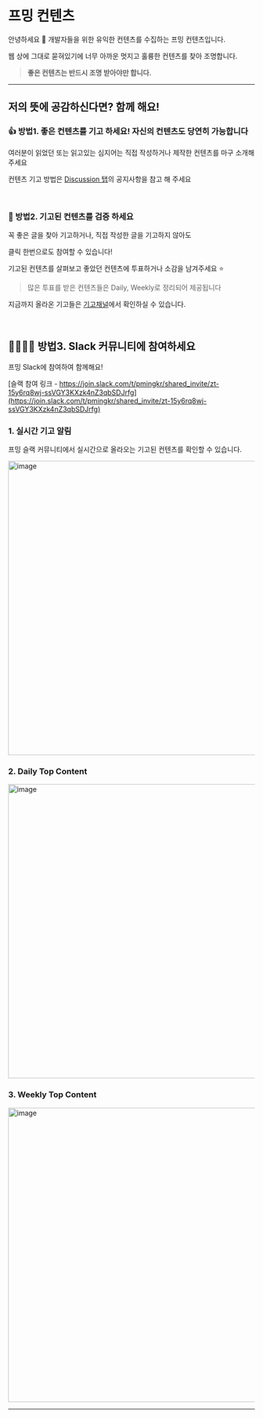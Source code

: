 # 프밍 컨텐츠 
 
안녕하세요 👋 개발자들을 위한 유익한 컨텐츠를 수집하는 프밍 컨텐츠입니다.

웹 상에 그대로 묻혀있기에 너무 아까운 멋지고 훌륭한 컨텐츠를 찾아 조명합니다.

> **좋은 컨텐츠는 반드시 조명 받아야만 합니다.**

---

## 저의 뜻에 공감하신다면? 함께 해요!

### 👍 방법1. 좋은 컨텐츠를 기고 하세요! 자신의 컨텐츠도 당연히 가능합니다

여러분이 읽었던 또는 읽고있는 심지어는 직접 작성하거나 제작한 컨텐츠를 마구 소개해주세요

컨텐츠 기고 방법은 [Discussion 탭](https://github.com/pming-kr/pming-content/discussions)의 공지사항을 참고 해 주세요

<br/>

### 🌱 방법2. 기고된 컨텐츠를 검증 하세요

꼭 좋은 글을 찾아 기고하거나, 직접 작성한 글을 기고하지 않아도 

클릭 한번으로도 참여할 수 있습니다!

기고된 컨텐츠를 살펴보고 좋았던 컨텐츠에 투표하거나 소감을 남겨주세요 ⭐️

> 많은 투표를 받은 컨텐츠들은 Daily, Weekly로 정리되어 제공됩니다

지금까지 올라온 기고들은 [기고채널](https://github.com/pming-kr/pming-content/discussions/categories/%EA%B8%B0%EA%B3%A0%EC%B1%84%EB%84%90)에서 확인하실 수 있습니다.

<br/>

## 👨‍👩‍👧‍👦 방법3. Slack 커뮤니티에 참여하세요

프밍 Slack에 참여하여 함께해요!

[슬랙 참여 링크 - https://join.slack.com/t/pmingkr/shared_invite/zt-15y6rq8wj-ssVGY3KXzk4nZ3qbSDJrfg](https://join.slack.com/t/pmingkr/shared_invite/zt-15y6rq8wj-ssVGY3KXzk4nZ3qbSDJrfg)


### 1. 실시간 기고 알림

프밍 슬랙 커뮤니티에서 실시간으로 올라오는 기고된 컨텐츠를 확인할 수 있습니다.

<img width="600" alt="image" src="https://user-images.githubusercontent.com/46296754/162862530-2380e100-3d4d-4e00-aadd-58b9e53a3fb4.png">


### 2. Daily Top Content

<img width="600" alt="image" src="https://user-images.githubusercontent.com/46296754/162862415-b4b01d14-a3f3-453f-90bc-088744248d66.png">


### 3. Weekly Top Content

<img width="600" alt="image" src="https://user-images.githubusercontent.com/46296754/162862816-c9aee294-812e-413f-bab9-d958e8cb5d90.png">


---

